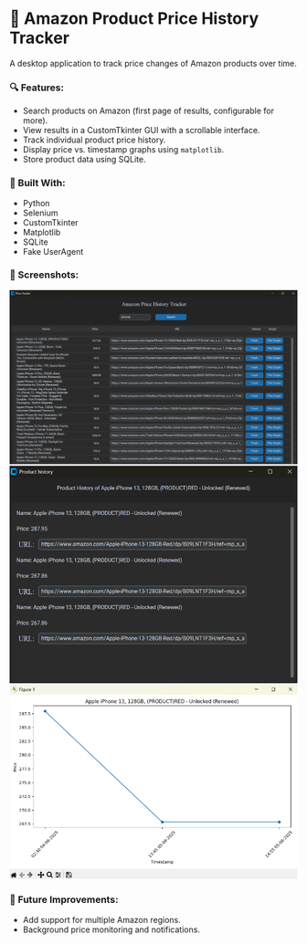 # 🛒 Amazon Product Price History Tracker

A desktop application to track price changes of Amazon products over time.

### 🔍 Features:
- Search products on Amazon (first page of results, configurable for more).
- View results in a CustomTkinter GUI with a scrollable interface.
- Track individual product price history.
- Display price vs. timestamp graphs using `matplotlib`.
- Store product data using SQLite.

### 🧰 Built With:
- Python
- Selenium
- CustomTkinter
- Matplotlib
- SQLite
- Fake UserAgent

### 📸 Screenshots:
![Demo Screenshot](https://github.com/Rafin-25/Amazon-Price-History-Tracker/blob/main/demo-screenshots/screenshot%201.png)
![Demo Screenshot](https://github.com/Rafin-25/Amazon-Price-History-Tracker/blob/main/demo-screenshots/screenshot%202.png)
![Demo Screenshot](https://github.com/Rafin-25/Amazon-Price-History-Tracker/blob/main/demo-screenshots/screenshot%203.png)


### 🚀 Future Improvements:
- Add support for multiple Amazon regions.
- Background price monitoring and notifications.
